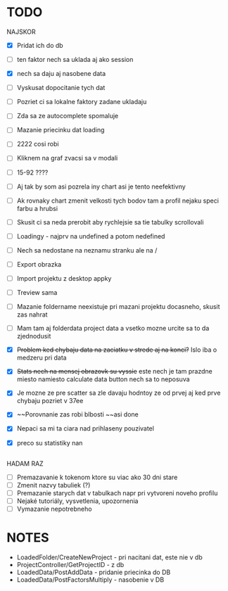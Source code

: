 # TODO

NAJSKOR

- [x] Pridat ich do db
- [ ] ten faktor nech sa uklada aj ako session
- [x] nech sa daju aj nasobene data

- [ ] Vyskusat dopocitanie tych dat






- [ ] Pozriet ci sa lokalne faktory zadane ukladaju
- [ ] Zda sa ze autocomplete spomaluje
- [ ] Mazanie priecinku dat loading
- [ ] 2222 cosi robi
- [ ] Kliknem na graf zvacsi sa v modali
- [ ] 15-92 ????
- [ ] Aj tak by som asi pozrela iny chart asi je tento neefektivny
- [ ] Ak rovnaky chart zmenit velkosti tych bodov tam a profil nejaku speci farbu a hrubsi
- [ ] Skusit ci sa neda prerobit aby rychlejsie sa tie tabulky scrollovali
- [ ] Loadingy - najprv na undefined a potom nedefined
- [ ] Nech sa nedostane na neznamu stranku ale na /
- [ ] Export obrazka
- [ ] Import projektu z desktop appky
- [ ] Treview sama
- [ ] Mazanie foldername neexistuje pri mazani projektu docasneho, skusit zas nahrat
- [ ] Mam tam aj folderdata project data a vsetko mozne urcite sa to da zjednodusit

- [x] ~~Problem ked chybaju data na zaciatku v strede aj na konci?~~ Islo iba o medzeru pri data
- [x] ~~Stats nech na mensej obrazovk su vyssie~~ este nech je tam prazdne miesto namiesto calculate data button nech sa to neposuva
- [x] Je mozne ze pre scatter sa zle davaju hodntoy ze od prvej aj ked prve chybaju pozriet v 37ee
- [x] ~~Porovnanie zas robi blbosti ~~asi done
- [x] Nepaci sa mi ta ciara nad prihlaseny pouzivatel
- [x] preco su statistiky nan

##

HADAM RAZ

- [ ] Premazavanie k tokenom ktore su viac ako 30 dni stare
- [ ] Zmenit nazvy tabuliek (?)
- [ ] Premazanie starych dat v tabulkach napr pri vytvoreni noveho profilu
- [ ] Nejaké tutoriály, vysvetlenia, upozornenia
- [ ] Vymazanie nepotrebneho

# NOTES

- LoadedFolder/CreateNewProject - pri nacitani dat, este nie v db
- ProjectController/GetProjectID - z db
- LoadedData/PostAddData - pridanie priecinka do DB
- LoadedData/PostFactorsMultiply - nasobenie v DB
